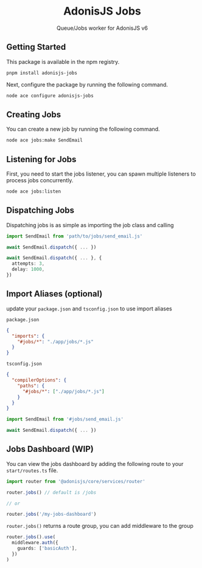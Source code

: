 <div align="center">
  <h1><b>AdonisJS Jobs</b></h1>

  <p>Queue/Jobs worker for AdonisJS v6</p>
</div>

## Getting Started

This package is available in the npm registry.

```bash
pnpm install adonisjs-jobs
```

Next, configure the package by running the following command.

```bash
node ace configure adonisjs-jobs
```

## Creating Jobs
You can create a new job by running the following command.
```sh
node ace jobs:make SendEmail
```

## Listening for Jobs

First, you need to start the jobs listener, you can spawn multiple listeners to process jobs concurrently.
```sh
node ace jobs:listen
```

## Dispatching Jobs

Dispatching jobs is as simple as importing the job class and calling
```ts
import SendEmail from 'path/to/jobs/send_email.js'

await SendEmail.dispatch({ ... })

await SendEmail.dispatch({ ... }, {
  attempts: 3,
  delay: 1000,
})
```

## Import Aliases (optional)

update your `package.json` and `tsconfig.json` to use import aliases

`package.json`
```json
{
  "imports": {
    "#jobs/*": "./app/jobs/*.js"
  }
}
```
`tsconfig.json`
```json
{
  "compilerOptions": {
    "paths": {
      "#jobs/*": ["./app/jobs/*.js"]
    }
  }
}
```

```ts
import SendEmail from '#jobs/send_email.js'

await SendEmail.dispatch({ ... })
```


## Jobs Dashboard (WIP)

You can view the jobs dashboard by adding the following route to your `start/routes.ts` file.

```ts
import router from '@adonisjs/core/services/router'

router.jobs() // default is /jobs

// or

router.jobs('/my-jobs-dashboard')
```

`router.jobs()` returns a route group, you can add middleware to the group

```ts
router.jobs().use(
  middleware.auth({
    guards: ['basicAuth'],
  })
)

```